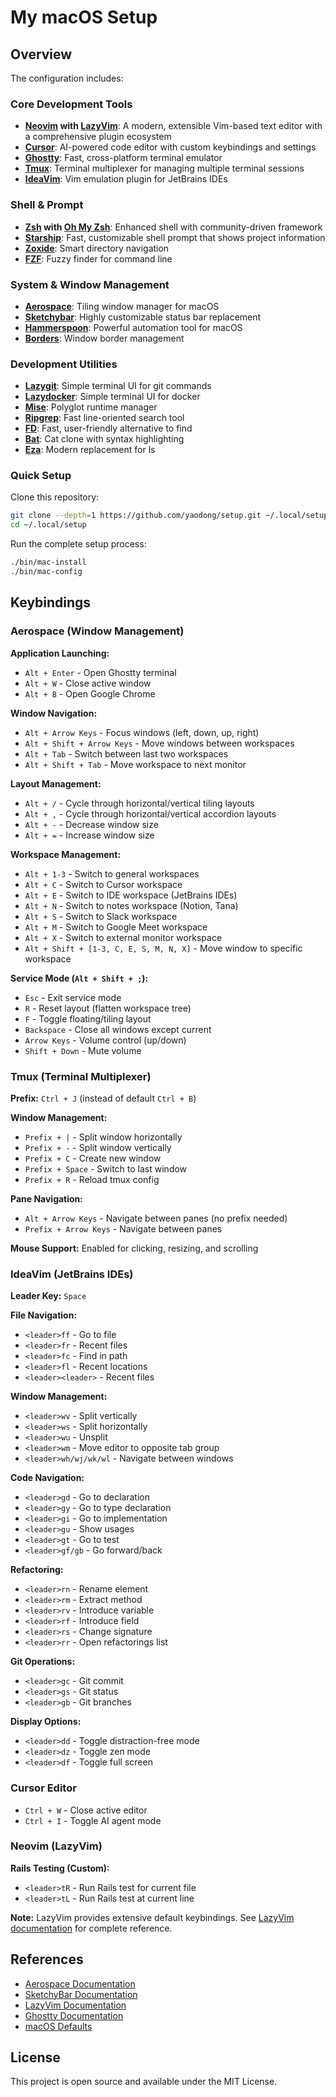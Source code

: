 # My macOS Setup

## Overview

The configuration includes:

### Core Development Tools
- **[Neovim](https://neovim.io/) with [LazyVim](https://github.com/LazyVim/LazyVim)**: A modern, extensible Vim-based text editor with a comprehensive plugin ecosystem
- **[Cursor](https://cursor.sh/)**: AI-powered code editor with custom keybindings and settings
- **[Ghostty](https://github.com/mitchellh/ghostty)**: Fast, cross-platform terminal emulator
- **[Tmux](https://github.com/tmux/tmux)**: Terminal multiplexer for managing multiple terminal sessions
- **[IdeaVim](https://github.com/JetBrains/ideavim)**: Vim emulation plugin for JetBrains IDEs

### Shell & Prompt
- **[Zsh](https://www.zsh.org/) with [Oh My Zsh](https://ohmyz.sh/)**: Enhanced shell with community-driven framework
- **[Starship](https://github.com/starship/starship)**: Fast, customizable shell prompt that shows project information
- **[Zoxide](https://github.com/ajeetdsouza/zoxide)**: Smart directory navigation
- **[FZF](https://github.com/junegunn/fzf)**: Fuzzy finder for command line

### System & Window Management
- **[Aerospace](https://github.com/nikitabobko/aerospace)**: Tiling window manager for macOS
- **[Sketchybar](https://github.com/FelixKratz/SketchyBar)**: Highly customizable status bar replacement
- **[Hammerspoon](https://www.hammerspoon.org/)**: Powerful automation tool for macOS
- **[Borders](https://github.com/0x766F6964/borders)**: Window border management

### Development Utilities
- **[Lazygit](https://github.com/jesseduffield/lazygit)**: Simple terminal UI for git commands
- **[Lazydocker](https://github.com/jesseduffield/lazydocker)**: Simple terminal UI for docker
- **[Mise](https://github.com/jdx/mise)**: Polyglot runtime manager
- **[Ripgrep](https://github.com/BurntSushi/ripgrep)**: Fast line-oriented search tool
- **[FD](https://github.com/sharkdp/fd)**: Fast, user-friendly alternative to find
- **[Bat](https://github.com/sharkdp/bat)**: Cat clone with syntax highlighting
- **[Eza](https://github.com/eza-community/eza)**: Modern replacement for ls

### Quick Setup

Clone this repository:

```bash
git clone --depth=1 https://github.com/yaodong/setup.git ~/.local/setup
cd ~/.local/setup
```

Run the complete setup process:

```bash
./bin/mac-install
./bin/mac-config
```

## Keybindings

### Aerospace (Window Management)
**Application Launching:**
- `Alt + Enter` - Open Ghostty terminal
- `Alt + W` - Close active window
- `Alt + B` - Open Google Chrome

**Window Navigation:**
- `Alt + Arrow Keys` - Focus windows (left, down, up, right)
- `Alt + Shift + Arrow Keys` - Move windows between workspaces
- `Alt + Tab` - Switch between last two workspaces
- `Alt + Shift + Tab` - Move workspace to next monitor

**Layout Management:**
- `Alt + /` - Cycle through horizontal/vertical tiling layouts
- `Alt + ,` - Cycle through horizontal/vertical accordion layouts
- `Alt + -` - Decrease window size
- `Alt + =` - Increase window size

**Workspace Management:**
- `Alt + 1-3` - Switch to general workspaces
- `Alt + C` - Switch to Cursor workspace
- `Alt + E` - Switch to IDE workspace (JetBrains IDEs)
- `Alt + N` - Switch to notes workspace (Notion, Tana)
- `Alt + S` - Switch to Slack workspace
- `Alt + M` - Switch to Google Meet workspace
- `Alt + X` - Switch to external monitor workspace
- `Alt + Shift + [1-3, C, E, S, M, N, X]` - Move window to specific workspace

**Service Mode (`Alt + Shift + ;`):**
- `Esc` - Exit service mode
- `R` - Reset layout (flatten workspace tree)
- `F` - Toggle floating/tiling layout
- `Backspace` - Close all windows except current
- `Arrow Keys` - Volume control (up/down)
- `Shift + Down` - Mute volume

### Tmux (Terminal Multiplexer)
**Prefix:** `Ctrl + J` (instead of default `Ctrl + B`)

**Window Management:**
- `Prefix + |` - Split window horizontally
- `Prefix + -` - Split window vertically
- `Prefix + C` - Create new window
- `Prefix + Space` - Switch to last window
- `Prefix + R` - Reload tmux config

**Pane Navigation:**
- `Alt + Arrow Keys` - Navigate between panes (no prefix needed)
- `Prefix + Arrow Keys` - Navigate between panes

**Mouse Support:** Enabled for clicking, resizing, and scrolling

### IdeaVim (JetBrains IDEs)
**Leader Key:** `Space`

**File Navigation:**
- `<leader>ff` - Go to file
- `<leader>fr` - Recent files
- `<leader>fc` - Find in path
- `<leader>fl` - Recent locations
- `<leader><leader>` - Recent files

**Window Management:**
- `<leader>wv` - Split vertically
- `<leader>ws` - Split horizontally
- `<leader>wu` - Unsplit
- `<leader>wm` - Move editor to opposite tab group
- `<leader>wh/wj/wk/wl` - Navigate between windows

**Code Navigation:**
- `<leader>gd` - Go to declaration
- `<leader>gy` - Go to type declaration
- `<leader>gi` - Go to implementation
- `<leader>gu` - Show usages
- `<leader>gt` - Go to test
- `<leader>gf/gb` - Go forward/back

**Refactoring:**
- `<leader>rn` - Rename element
- `<leader>rm` - Extract method
- `<leader>rv` - Introduce variable
- `<leader>rf` - Introduce field
- `<leader>rs` - Change signature
- `<leader>rr` - Open refactorings list

**Git Operations:**
- `<leader>gc` - Git commit
- `<leader>gs` - Git status
- `<leader>gb` - Git branches

**Display Options:**
- `<leader>dd` - Toggle distraction-free mode
- `<leader>dz` - Toggle zen mode
- `<leader>df` - Toggle full screen

### Cursor Editor
- `Ctrl + W` - Close active editor
- `Ctrl + I` - Toggle AI agent mode

### Neovim (LazyVim)
**Rails Testing (Custom):**
- `<leader>tR` - Run Rails test for current file
- `<leader>tL` - Run Rails test at current line

**Note:** LazyVim provides extensive default keybindings. See [LazyVim documentation](https://github.com/LazyVim/LazyVim) for complete reference.

## References

- [Aerospace Documentation](https://github.com/nikitabobko/aerospace)
- [SketchyBar Documentation](https://github.com/FelixKratz/SketchyBar)
- [LazyVim Documentation](https://github.com/LazyVim/LazyVim)
- [Ghostty Documentation](https://github.com/mitchellh/ghostty)
- [macOS Defaults](https://macos-defaults.com/)

## License

This project is open source and available under the MIT License.

